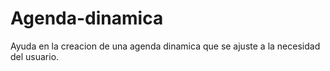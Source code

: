 # Agenda-dinamica
Ayuda en la creacion de una agenda dinamica que se ajuste a la necesidad del usuario.
